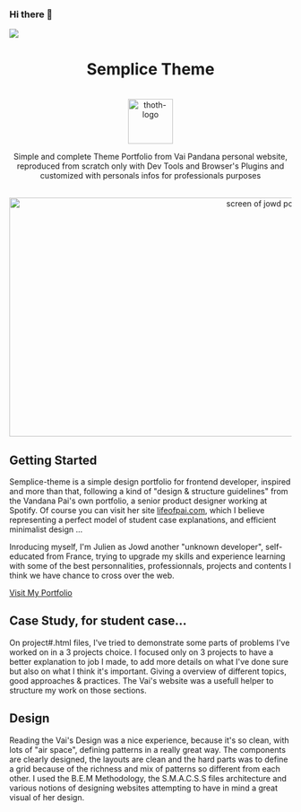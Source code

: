 ### Hi there 👋

![](https://komarev.com/ghpvc/?username=CodeIsaMystic&color=EFE7E3)

<!--
**CodeIsaMystic/CodeIsaMystic** is a ✨ _special_ ✨ repository because its `README.md` (this file) appears on your GitHub profile.

Here are some ideas to get you started:

- 🔭 I’m currently working on ...
- 🌱 I’m currently learning ...
- 👯 I’m looking to collaborate on ...
- 🤔 I’m looking for help with ...
- 💬 Ask me about ...
- 📫 How to reach me: ...
- 😄 Pronouns: ...
- ⚡ Fun fact: ...
-->


<div align="center">
<h1>Semplice Theme</h1>

<br />

<a href="#">
  <img
    height="80"
    width="80"
    alt="thoth-logo"
    src="./app/assets/img/icons/logo-thoth.svg"
  />
</a>

<br />

<p>Simple and complete Theme Portfolio from Vai Pandana personal website, reproduced from scratch only with Dev Tools and Browser's Plugins and customized with personals infos for professionals purposes</p>

<br />

<a href="#">
  <img
    height="426"
    width="916"
    alt="screen of jowd portfolio"
    src="./app/assets/img/screen-portfolio/screen-semplice-portfolio.png"
  />
</a>

<br />

</div>


## Getting Started

Semplice-theme is a simple design portfolio for frontend developer, inspired and more than that, following a kind of "design & structure guidelines" from the Vandana Pai's own portfolio, a senior product designer working at Spotify. Of course you can visit her site [lifeofpai.com](http://lifeofpai.com/), which I believe representing a perfect model of student case explanations, and efficient minimalist design ...

Inroducing myself, I'm Julien as Jowd another "unknown developer", self-educated from France, trying to upgrade my skills and experience learning with some of the best personnalities, professionnals, projects and contents I think we have chance to cross over the web.  

[Visit My Portfolio](https://website-project-adress-link/)


## Case Study, for student case...

On project#.html files, I've tried to demonstrate some parts of problems I've worked on in a 3 projects choice. I focused only on 3 projects to have a better explanation to job I made, to add more details on what I've done sure but also on what I think it's important. Giving a overview of different topics, good approaches & practices. The Vai's website was a usefull helper to structure my work on those sections. 

## Design 

Reading the Vai's Design was a nice experience, because it's so clean, with lots of "air space", defining patterns in a really great way. The components are clearly designed, the layouts are clean and the hard parts was to define a grid because of the richness and mix of patterns so different from each other. 
I used the B.E.M Methodology, the S.M.A.C.S.S files architecture and various notions of designing websites attempting to have in mind a great visual of her design.

